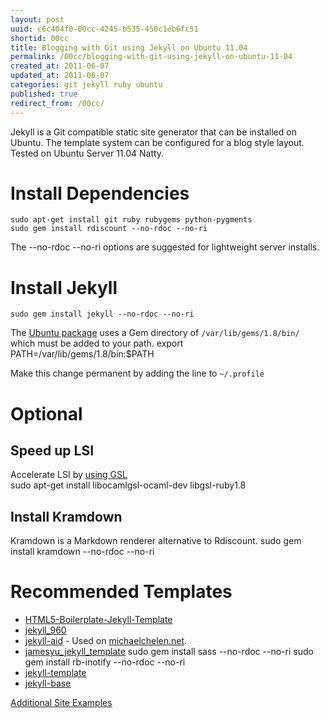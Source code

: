 ```yaml
---
layout: post
uuid: c6c404f0-00cc-4245-b535-450c1eb6fc51
shortid: 00cc
title: Blogging with Git using Jekyll on Ubuntu 11.04
permalink: /00cc/blogging-with-git-using-jekyll-on-ubuntu-11-04
created_at: 2011-06-07
updated_at: 2011-06-07
categories: git jekyll ruby ubuntu
published: true
redirect_from: /00cc/
---
```


Jekyll is a Git compatible static site generator that can be installed on Ubuntu. The template system can be configured for a blog style layout. Tested on Ubuntu Server 11.04 Natty.

<!--more-->

# Install Dependencies
    sudo apt-get install git ruby rubygems python-pygments
    sudo gem install rdiscount --no-rdoc --no-ri
The --no-rdoc --no-ri options are suggested for lightweight server installs.

# Install Jekyll
    sudo gem install jekyll --no-rdoc --no-ri

The [Ubuntu package](https://help.ubuntu.com/community/RubyOnRails#Installing%20RubyGems) uses a Gem directory of `/var/lib/gems/1.8/bin/` which must be added to your path.
    export PATH=/var/lib/gems/1.8/bin:$PATH

Make this change permanent by adding the line to `~/.profile`

# Optional

## Speed up LSI
Accelerate LSI by [using GSL](http://vitobotta.com/how-to-migrate-from-wordpress-to-jekyll/)        
    sudo apt-get install libocamlgsl-ocaml-dev libgsl-ruby1.8   
  
## Install Kramdown
Kramdown is a Markdown renderer alternative to Rdiscount. 
    sudo gem install kramdown --no-rdoc --no-ri

# Recommended Templates
- [HTML5-Boilerplate-Jekyll-Template](https://github.com/bobschi/HTML5-Boilerplate-Jekyll-Template)
- [jekyll_960](https://github.com/btbytes/jekyll_960)
- [jekyll-aid](https://github.com/coolaj86/jekyll-aid/) - Used on [michaelchelen.net](michaelchelen.net).
- [jamesyu_jekyll_template](https://github.com/jamesyu/jamesyu_jekyll_template)
        sudo gem install sass --no-rdoc --no-ri
        sudo gem install rb-inotify --no-rdoc --no-ri
- [jekyll-template](https://github.com/tedkulp/jekyll-template)
- [jekyll-base](https://github.com/raphinou/jekyll-base)

[Additional Site Examples](https://github.com/mojombo/jekyll/wiki/Sites)
